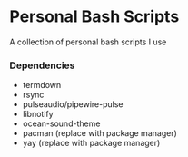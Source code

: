 # Personal Bash Scripts
A collection of personal bash scripts I use

### Dependencies
- termdown
- rsync
- pulseaudio/pipewire-pulse
- libnotify
- ocean-sound-theme
- pacman (replace with package manager)
- yay (replace with package manager)
